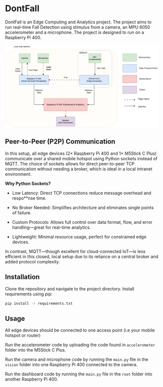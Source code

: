 # DontFall

DontFall is an Edge Computing and Analytics project. The project aims to run real-time Fall Detection using stimulus from a camera, an MPU 6050 accelerometer and a microphone. The project is designed to run on a Raspberry Pi 400.

![Architecture Diagram](assets/image.png)

## Peer-to-Peer (P2P) Communication

In this setup, all edge devices (2× Raspberry Pi 400 and 1× M5Stick C Plus) communicate over a shared mobile hotspot using Python sockets instead of MQTT. The choice of sockets allows for direct peer-to-peer TCP communication without needing a broker, which is ideal in a local intranet environment.

**Why Python Sockets?**
* Low Latency: Direct TCP connections reduce message overhead and respo**nse time.

* No Broker Needed: Simplifies architecture and eliminates single points of failure.

* Custom Protocols: Allows full control over data format, flow, and error handling—great for real-time analytics.

* Lightweight: Minimal resource usage, perfect for constrained edge devices.

In contrast, MQTT—though excellent for cloud-connected IoT—is less efficient in this closed, local setup due to its reliance on a central broker and added protocol complexity.


## Installation

Clone the repository and navigate to the project directory. Install requirements using pip:

```bash
pip install -r requirements.txt
```

## Usage

All edge devices should be connected to one access point (i.e your mobile hotspot or router)

Run the accelerometer code by uploading the code found in `accelerometer` folder into the M5Stick C Plus.

Run the camera and microphone code by running the `main.py` file in the `vision` folder into one Raspberry Pi 400 connected to the camera.

Run the dashboard code by running the `main.py` file in the `root` folder into another Raspberry Pi 400.

